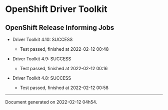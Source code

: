 
OpenShift Driver Toolkit
========================

OpenShift Release Informing Jobs
--------------------------------



* Driver Toolkit 4.10: SUCCESS
  - Test passed, finished at 2022-02-12 00:48



* Driver Toolkit 4.9: SUCCESS
  - Test passed, finished at 2022-02-12 00:16



* Driver Toolkit 4.8: SUCCESS
  - Test passed, finished at 2022-02-12 00:58

---
Document generated on 2022-02-12 04h54.
